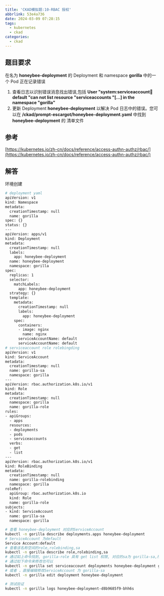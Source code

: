 ```yaml
---
title: 'CKAD模拟题:10-RBAC 授权'
abbrlink: 53e4a736
date: 2024-03-09 07:28:15
tags:
  - kubernetes
  - ckad
categories:
  - ckad
---
```

## 题目要求

在名为 **honeybee-deployment** 的 Deployment 和 namespace **gorilla** 中的一个 Pod 正在记录错误

1. 查看日志以识别错误消息找出错误,包括 **User "system:serviceaccount:gorilla:default "can not list resource "serviceaccounts "[…] in the namespace "gorilla"**
2. 更新 Deployment **honeybee-deployment** 以解决 Pod 日志中的错误。您可以在 **/ckad/prompt-escargot/honeybee-deployment.yaml** 中找到 **honeybee-deployment** 的 清单文件

## 参考

[https://kubernetes.io/zh-cn/docs/reference/access-authn-authz/rbac/](https://kubernetes.io/zh-cn/docs/reference/access-authn-authz/rbac/)

## 解答

环境创建

```bash
# deployment yaml
apiVersion: v1
kind: Namespace
metadata:
  creationTimestamp: null
  name: gorilla
spec: {}
status: {}
---
apiVersion: apps/v1
kind: Deployment
metadata:
  creationTimestamp: null
  labels:
    app: honeybee-deployment
  name: honeybee-deployment
  namespace: gorilla
spec:
  replicas: 1
  selector:
    matchLabels:
      app: honeybee-deployment
  strategy: {}
  template:
    metadata:
      creationTimestamp: null
      labels:
        app: honeybee-deployment
    spec:
      containers:
      - image: nginx
        name: nginx
      serviceAccountName: default
      serviceAccountName: default
# serviceaccount role rolebingding
apiVersion: v1
kind: ServiceAccount
metadata:
  creationTimestamp: null
  name: gorilla-sa
  namespace: gorilla
---
apiVersion: rbac.authorization.k8s.io/v1
kind: Role
metadata:
  creationTimestamp: null
  namespace: gorilla
  name: gorilla-role
rules:
- apiGroups:
  - apps
  resources:
  - deployments
  - pods
  - serviceaccounts
  verbs:
  - get
  - list
---
apiVersion: rbac.authorization.k8s.io/v1
kind: RoleBinding
metadata:
  creationTimestamp: null
  name: gorilla-rolebinding
  namespace: gorilla
roleRef:
  apiGroup: rbac.authorization.k8s.io
  kind: Role
  name: gorilla-role
subjects:
- kind: ServiceAccount
  name: gorilla-sa
  namespace: gorilla
```

```bash
# 查看 honeybee-deployment 对应的ServiceAccount 
kubectl -n gorilla describe deployments.apps honeybee-deployment 
# ServiceAccount 为default
Service Account:default
# 查看该名称空间的role,rolebinding,sa
kubectl -n gorilla describe role,rolebinding,sa
# 通过如上命令找到, gorilla-role 具有 get list 权限, 对应的sa为 gorilla-sa,所以修改sa为 gorilla-sa
# 通过如下命令来修改也可以
kubectl -n gorilla set serviceaccount deployments honeybee-deployment gorilla-sa
# 或者 ，直接编辑修改ServiceAccount 为 gorilla-sa
kubectl -n gorilla edit deployment honeybee-deployment 

# 测试验证
kubectl -n gorilla logs honeybee-deployment-d8b9685f9-bhh6s
```
